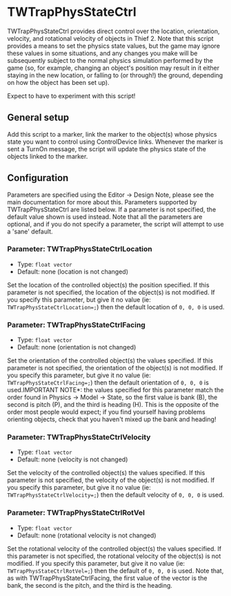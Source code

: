 # TWTrapPhysStateCtrl

TWTrapPhysStateCtrl provides direct control over the location, orientation,
velocity, and rotational velocity of objects in Thief 2. Note that this script
provides a means to set the physics state values, but the game may ignore these
values in some situations, and any changes you make will be subsequently subject
to the normal physics simulation performed by the game (so, for example, changing
an object's position may result in it either staying in the new location, or
falling to (or through!) the ground, depending on how the object has been set up).

Expect to have to experiment with this script!

## General setup

Add this script to a marker, link the marker to the object(s) whose physics
state you want to control using ControlDevice links. Whenever the marker is sent
a TurnOn message, the script will update the physics state of the objects linked
to the marker.

## Configuration

Parameters are specified using the Editor -> Design Note, please see the
main documentation for more about this.  Parameters supported by
TWTrapPhysStateCtrl are listed below. If a parameter is not specified,
the default value shown is used instead. Note that all the parameters are
optional, and if you do not specify a parameter, the script will attempt to use
a 'sane' default.

### Parameter: TWTrapPhysStateCtrlLocation
- Type: `float vector`
- Default: none (location is not changed)

Set the location of the controlled object(s) the position specified. If this
parameter is not specified, the location of the object(s) is not modified. If you
specify this parameter, but give it no value (ie: `TWTrapPhysStateCtrlLocation=;`)
then the default location of `0, 0, 0` is used.

### Parameter: TWTrapPhysStateCtrlFacing
- Type: `float vector`
- Default: none (orientation is not changed)

Set the orientation of the controlled object(s) the values specified. If this
parameter is not specified, the orientation of the object(s) is not modified. If you
specify this parameter, but give it no value (ie: `TWTrapPhysStateCtrlFacing=;`)
then the default orientation of `0, 0, 0` is used.IMPORTANT NOTE*: the values
specified for this parameter match the order found in Physics -> Model -> State,
so the first value is bank (B), the second is pitch (P), and the third is
heading (H). This is the opposite of the order most people would expect; if you
find yourself having problems orienting objects, check that you haven't mixed up
the bank and heading!

### Parameter: TWTrapPhysStateCtrlVelocity
- Type: `float vector`
- Default: none (velocity is not changed)

Set the velocity of the controlled object(s) the values specified. If this
parameter is not specified, the velocity of the object(s) is not modified. If you
specify this parameter, but give it no value (ie: `TWTrapPhysStateCtrlVelocity=;`)
then the default velocity of `0, 0, 0` is used.

### Parameter: TWTrapPhysStateCtrlRotVel
- Type: `float vector`
- Default: none (rotational velocity is not changed)

Set the rotational velocity of the controlled object(s) the values specified. If
this parameter is not specified, the rotational velocity of the object(s) is not
modified. If you specify this parameter, but give it no value
(ie: `TWTrapPhysStateCtrlRotVel=;`) then the default of `0, 0, 0` is used. Note
that, as with TWTrapPhysStateCtrlFacing, the first value of the vector is the
bank, the second is the pitch, and the third is the heading.
